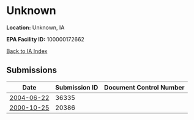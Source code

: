 # Unknown

**Location:** Unknown, IA

**EPA Facility ID:** 100000172662

[Back to IA Index](../../index.md)

## Submissions

| Date | Submission ID | Document Control Number |
|------|--------------|-------------------------|
| [2004-06-22](submissions/36335.md) | 36335 |  |
| [2000-10-25](submissions/20386.md) | 20386 |  |
